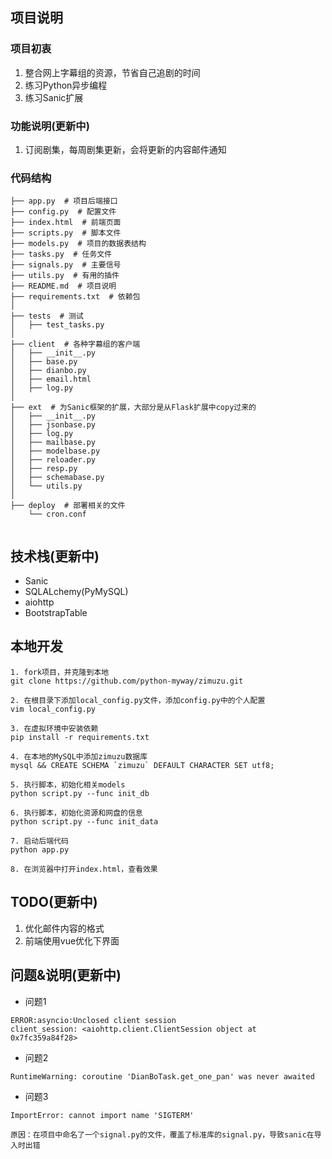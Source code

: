 
## 项目说明
### 项目初衷
1. 整合网上字幕组的资源，节省自己追剧的时间
2. 练习Python异步编程
3. 练习Sanic扩展

### 功能说明(更新中)
1. 订阅剧集，每周剧集更新，会将更新的内容邮件通知

### 代码结构
```
├── app.py  # 项目后端接口
├── config.py  # 配置文件
├── index.html  # 前端页面
├── scripts.py  # 脚本文件
├── models.py  # 项目的数据表结构
├── tasks.py  # 任务文件
├── signals.py  # 主要信号
├── utils.py  # 有用的插件
├── README.md  # 项目说明
├── requirements.txt  # 依赖包
│
├── tests  # 测试
│   ├── test_tasks.py
│
├── client  # 各种字幕组的客户端
│   ├── __init__.py
│   ├── base.py
│   ├── dianbo.py
│   ├── email.html
│   ├── log.py
│
├── ext  # 为Sanic框架的扩展，大部分是从Flask扩展中copy过来的
│   ├── __init__.py
│   ├── jsonbase.py
│   ├── log.py
│   ├── mailbase.py
│   ├── modelbase.py
│   ├── reloader.py
│   ├── resp.py
│   ├── schemabase.py
│   └── utils.py
│ 
├── deploy  # 部署相关的文件
    └── cron.conf
    
```

## 技术栈(更新中)
- Sanic
- SQLALchemy(PyMySQL)
- aiohttp
- BootstrapTable

## 本地开发

```
1. fork项目，并克隆到本地
git clone https://github.com/python-myway/zimuzu.git

2. 在根目录下添加local_config.py文件，添加config.py中的个人配置
vim local_config.py

3. 在虚拟环境中安装依赖
pip install -r requirements.txt

4. 在本地的MySQL中添加zimuzu数据库
mysql && CREATE SCHEMA `zimuzu` DEFAULT CHARACTER SET utf8;

5. 执行脚本，初始化相关models
python script.py --func init_db

6. 执行脚本，初始化资源和网盘的信息
python script.py --func init_data

7. 启动后端代码
python app.py

8. 在浏览器中打开index.html，查看效果
```

## TODO(更新中)
1. 优化邮件内容的格式
2. 前端使用vue优化下界面

## 问题&说明(更新中)
- 问题1
```
ERROR:asyncio:Unclosed client session
client_session: <aiohttp.client.ClientSession object at 0x7fc359a84f28>
```

- 问题2
```
RuntimeWarning: coroutine 'DianBoTask.get_one_pan' was never awaited
```

- 问题3
```
ImportError: cannot import name 'SIGTERM'

原因：在项目中命名了一个signal.py的文件，覆盖了标准库的signal.py，导致sanic在导入时出错
```




